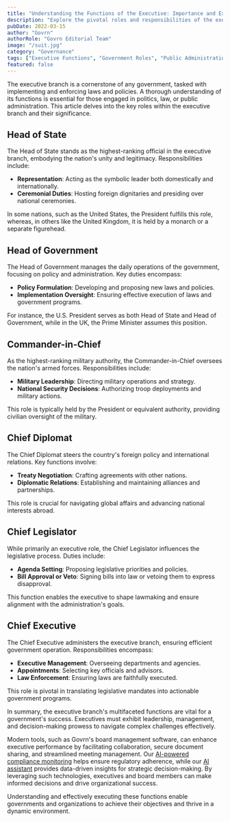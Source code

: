 ```yaml
---
title: "Understanding the Functions of the Executive: Importance and Examples"
description: "Explore the pivotal roles and responsibilities of the executive branch in government, including the Head of State, Head of Government, Commander-in-Chief, Chief Diplomat, Chief Legislator, and Chief Executive."
pubDate: 2022-03-15
author: "Govrn"
authorRole: "Govrn Editorial Team"
image: "/suit.jpg"
category: "Governance"
tags: ["Executive Functions", "Government Roles", "Public Administration"]
featured: false
---
```


The executive branch is a cornerstone of any government, tasked with implementing and enforcing laws and policies. A thorough understanding of its functions is essential for those engaged in politics, law, or public administration. This article delves into the key roles within the executive branch and their significance.

## Head of State

The Head of State stands as the highest-ranking official in the executive branch, embodying the nation's unity and legitimacy. Responsibilities include:

- **Representation**: Acting as the symbolic leader both domestically and internationally.
- **Ceremonial Duties**: Hosting foreign dignitaries and presiding over national ceremonies.

In some nations, such as the United States, the President fulfills this role, whereas, in others like the United Kingdom, it is held by a monarch or a separate figurehead.

## Head of Government

The Head of Government manages the daily operations of the government, focusing on policy and administration. Key duties encompass:

- **Policy Formulation**: Developing and proposing new laws and policies.
- **Implementation Oversight**: Ensuring effective execution of laws and government programs.

For instance, the U.S. President serves as both Head of State and Head of Government, while in the UK, the Prime Minister assumes this position.

## Commander-in-Chief

As the highest-ranking military authority, the Commander-in-Chief oversees the nation's armed forces. Responsibilities include:

- **Military Leadership**: Directing military operations and strategy.
- **National Security Decisions**: Authorizing troop deployments and military actions.

This role is typically held by the President or equivalent authority, providing civilian oversight of the military.

## Chief Diplomat

The Chief Diplomat steers the country's foreign policy and international relations. Key functions involve:

- **Treaty Negotiation**: Crafting agreements with other nations.
- **Diplomatic Relations**: Establishing and maintaining alliances and partnerships.

This role is crucial for navigating global affairs and advancing national interests abroad.

## Chief Legislator

While primarily an executive role, the Chief Legislator influences the legislative process. Duties include:

- **Agenda Setting**: Proposing legislative priorities and policies.
- **Bill Approval or Veto**: Signing bills into law or vetoing them to express disapproval.

This function enables the executive to shape lawmaking and ensure alignment with the administration's goals.

## Chief Executive

The Chief Executive administers the executive branch, ensuring efficient government operation. Responsibilities encompass:

- **Executive Management**: Overseeing departments and agencies.
- **Appointments**: Selecting key officials and advisors.
- **Law Enforcement**: Ensuring laws are faithfully executed.

This role is pivotal in translating legislative mandates into actionable government programs.

In summary, the executive branch's multifaceted functions are vital for a government's success. Executives must exhibit leadership, management, and decision-making prowess to navigate complex challenges effectively.

Modern tools, such as Govrn's board management software, can enhance executive performance by facilitating collaboration, secure document sharing, and streamlined meeting management. Our [AI-powered compliance monitoring](/features/ai-board-compliance-monitoring) helps ensure regulatory adherence, while our [AI assistant](/features/ai-assistant) provides data-driven insights for strategic decision-making. By leveraging such technologies, executives and board members can make informed decisions and drive organizational success.

Understanding and effectively executing these functions enable governments and organizations to achieve their objectives and thrive in a dynamic environment.
